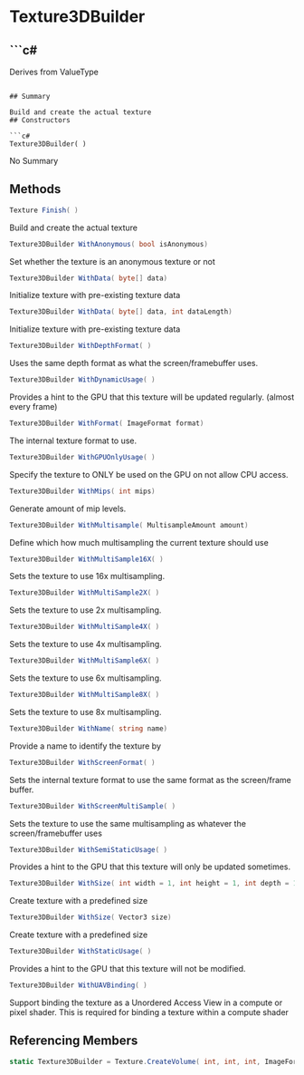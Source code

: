# Texture3DBuilder

## ```c#
Derives from ValueType
```

## Summary

Build and create the actual texture
## Constructors

```c#
Texture3DBuilder( ) 
```
No Summary
## Methods

```c#
Texture Finish( ) 
```
Build and create the actual texture
```c#
Texture3DBuilder WithAnonymous( bool isAnonymous) 
```
Set whether the texture is an anonymous texture or not
```c#
Texture3DBuilder WithData( byte[] data) 
```
Initialize texture with pre-existing texture data
```c#
Texture3DBuilder WithData( byte[] data, int dataLength) 
```
Initialize texture with pre-existing texture data
```c#
Texture3DBuilder WithDepthFormat( ) 
```
Uses the same depth format as what the screen/framebuffer uses.
```c#
Texture3DBuilder WithDynamicUsage( ) 
```
Provides a hint to the GPU that this texture will be updated regularly. (almost every frame)
```c#
Texture3DBuilder WithFormat( ImageFormat format) 
```
The internal texture format to use.
```c#
Texture3DBuilder WithGPUOnlyUsage( ) 
```
Specify the texture to ONLY be used on the GPU on not allow CPU access.
```c#
Texture3DBuilder WithMips( int mips) 
```
Generate amount of mip levels.
```c#
Texture3DBuilder WithMultisample( MultisampleAmount amount) 
```
Define which how much multisampling the current texture should use
```c#
Texture3DBuilder WithMultiSample16X( ) 
```
Sets the texture to use 16x multisampling.
```c#
Texture3DBuilder WithMultiSample2X( ) 
```
Sets the texture to use 2x multisampling.
```c#
Texture3DBuilder WithMultiSample4X( ) 
```
Sets the texture to use 4x multisampling.
```c#
Texture3DBuilder WithMultiSample6X( ) 
```
Sets the texture to use 6x multisampling.
```c#
Texture3DBuilder WithMultiSample8X( ) 
```
Sets the texture to use 8x multisampling.
```c#
Texture3DBuilder WithName( string name) 
```
Provide a name to identify the texture by
```c#
Texture3DBuilder WithScreenFormat( ) 
```
Sets the internal texture format to use the same format as the screen/frame buffer.
```c#
Texture3DBuilder WithScreenMultiSample( ) 
```
Sets the texture to use the same multisampling as whatever the screen/framebuffer uses
```c#
Texture3DBuilder WithSemiStaticUsage( ) 
```
Provides a hint to the GPU that this texture will only be updated sometimes.
```c#
Texture3DBuilder WithSize( int width = 1, int height = 1, int depth = 1) 
```
Create texture with a predefined size
```c#
Texture3DBuilder WithSize( Vector3 size) 
```
Create texture with a predefined size
```c#
Texture3DBuilder WithStaticUsage( ) 
```
Provides a hint to the GPU that this texture will not be modified.
```c#
Texture3DBuilder WithUAVBinding( ) 
```
Support binding the texture as a Unordered Access View in a compute or pixel shader.
This is required for binding a texture within a compute shader
## Referencing Members

```c#
static Texture3DBuilder = Texture.CreateVolume( int, int, int, ImageFormat ) 
```
